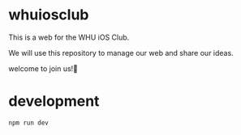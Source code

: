 # whuiosclub

This is a web for the WHU iOS Club. 

We will use this repository to manage our web and share our ideas.

welcome to join us!👋


# development
```bash
npm run dev
```
